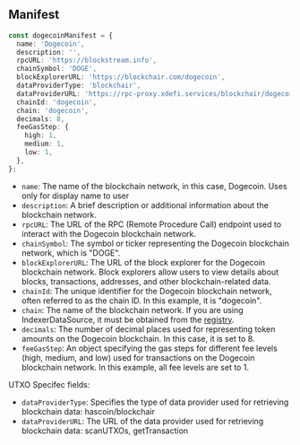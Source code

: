 ## Manifest

```typescript
const dogecoinManifest = {
  name: 'Dogecoin',
  description: '',
  rpcURL: 'https://blockstream.info',
  chainSymbol: 'DOGE',
  blockExplorerURL: 'https://blockchair.com/dogecoin',
  dataProviderType: 'blockchair',
  dataProviderURL: 'https://rpc-proxy.xdefi.services/blockchair/dogecoin',
  chainId: 'dogecoin',
  chain: 'dogecoin',
  decimals: 8,
  feeGasStep: {
    high: 1,
    medium: 1,
    low: 1,
  },
};
```

- `name`: The name of the blockchain network, in this case, Dogecoin. Uses only for display name to user
- `description`: A brief description or additional information about the blockchain network.
- `rpcURL`: The URL of the RPC (Remote Procedure Call) endpoint used to interact with the Dogecoin blockchain network.
- `chainSymbol`: The symbol or ticker representing the Dogecoin blockchain network, which is "DOGE".
- `blockExplorerURL`: The URL of the block explorer for the Dogecoin blockchain network. Block explorers allow users to view details about blocks, transactions, addresses, and other blockchain-related data.
- `chainId`: The unique identifier for the Dogecoin blockchain network, often referred to as the chain ID. In this example, it is "dogecoin".
- `chain`: The name of the blockchain network. If you are using IndexerDataSource, it must be obtained from the [registry](https://github.com/XDeFi-tech/xdefi-registry/blob/main/chains.json).
- `decimals`: The number of decimal places used for representing token amounts on the Dogecoin blockchain. In this case, it is set to 8.
- `feeGasStep`: An object specifying the gas steps for different fee levels (high, medium, and low) used for transactions on the Dogecoin blockchain network. In this example, all fee levels are set to 1.

UTXO Specifec fields:

- `dataProviderType`: Specifies the type of data provider used for retrieving blockchain data: hascoin/blockchair
- `dataProviderURL`: The URL of the data provider used for retrieving blockchain data: scanUTXOs, getTransaction
